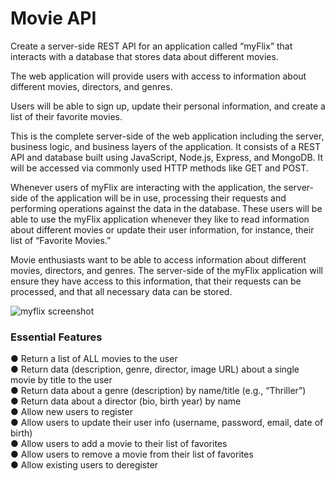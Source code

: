 # Movie API

Create a server-side REST API for an application called “myFlix” that interacts with a database that stores data about different movies. 

The web application will provide users with access to information about different movies, directors, and genres. 

Users will be able to sign up, update their personal information, and create a list of their favorite movies.

This is the complete server-side of the web application including the server, business logic, and business layers of the application. It consists of a REST API and database built using JavaScript, Node.js, Express, and MongoDB. It will be accessed via commonly used HTTP methods like GET and POST.

Whenever users of myFlix are interacting with the application, the server-side of the application will be in use, processing their requests and performing operations against the data in the database. These users will be able to use the myFlix application whenever they like to read information about different movies or update their user information, for instance, their list of “Favorite Movies.”

Movie enthusiasts want to be able to access information about different movies, directors, and genres. The server-side of the myFlix application will ensure they have access to this information, that their requests can be processed, and that all necessary data can be stored.

![myflix screenshot](https://user-images.githubusercontent.com/80426764/127749363-831e1a2d-b19f-4e63-a429-9bca4b95dcec.png)

### Essential Features<br>
● Return a list of ALL movies to the user<br>
● Return data (description, genre, director, image URL) about a single movie by title to the user<br>
● Return data about a genre (description) by name/title (e.g., “Thriller”)<br>
● Return data about a director (bio, birth year) by name<br>
● Allow new users to register<br>
● Allow users to update their user info (username, password, email, date of birth)<br>
● Allow users to add a movie to their list of favorites<br>
● Allow users to remove a movie from their list of favorites<br>
● Allow existing users to deregister<br>
